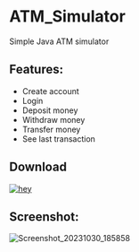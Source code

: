 # ATM_Simulator
Simple Java ATM simulator
## Features:
- Create account
- Login
- Deposit money
- Withdraw money
- Transfer money
- See last transaction

## Download
[![hey](https://img.shields.io/badge/Download%20.jar-181717?style=for-the-badge&color=red&logo=java)](https://github.com/KawaCoder/ATM_Simulator/releases/download/1.0.0/atmSimulator.jar)

## Screenshot:

![Screenshot_20231030_185858](https://github.com/KawaCoder/ATM_Simulator/assets/67145585/13c529d1-afc7-4d53-9a91-9124c33ac780)
